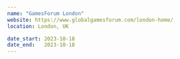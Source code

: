 ```yaml
---
name: "GamesForum London"
website: https://www.globalgamesforum.com/london-home/
location: London, UK

date_start: 2023-10-18
date_end:   2023-10-18
---
```

